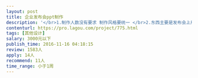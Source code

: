 ```yaml
---                
layout: post       
title: 企业发布会ppt制作           
description: '</br>1.制作人数没有要求 制作风格要统一 </br>2.东西主要是发布会上用的</br></br>主要内容是：美化ppt，优化部分文案</br>科技范，简洁范</br>'     
contenturl: https://pro.lagou.com/project/775.html      
tags: [其他设计]            
salary: 3000元以下          
publish_time: 2016-11-16 04:18:15         
review: 1583人                   
apply: 14人                   
recommend: 11人                   
time_range: 小于1周              
---                 
```

